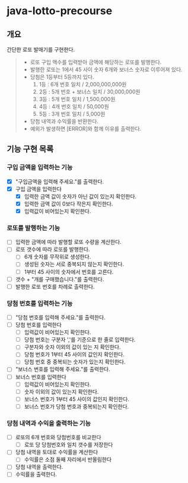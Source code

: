 # java-lotto-precourse

## 개요
간단한 로또 발매기를 구현한다.
>* 로또 구입 액수를 입력받아 금액에 해당하는 로또를 발행한다.
>* 발행한 로또는 1에서 45 사이 숫자 6개와 보너스 숫자로 이루어져 있다.
>* 당첨은 1등부터 5등까지 있다.
>   1. 1등 : 6개 번호 일치 / 2,000,000,000원
>   2. 2등 : 5개 번호 + 보너스 일치 / 30,000,000원
>   3. 3등 : 5개 번호 일치 / 1,500,000원
>   4. 4등 : 4개 번호 일치 / 50,000원
>   5. 5등 : 3개 번호 일치 / 5,000원
>* 당첨 내역과 수익률을 반환한다.
>* 예외가 발생하면 [ERROR]와 함께 이유를 출력한다.

## 기능 구현 목록

### 구입 금액을 입력하는 기능
* [x] "구입금액을 입력해 주세요."를 출력한다.
* [x] 구입 금액을 입력한다
    * [x] 입력한 금액 값이 숫자가 아닌 값이 있는지 확인한다.
    * [x] 입력한 금액 값이 0보다 작은지 확인한다.
    * [x] 입력값이 비어있는지 확인한다.

### 로또를 발행하는 기능
* [ ] 입력한 금액에 따라 발행할 로또 수량을 계산한다.
* [ ] 로또 갯수에 따라 로또를 발행한다.
  * [ ] 6개 숫자를 무작위로 생성한다.
  * [ ] 생성된 숫자는 서로 중복되지 않는지 확인한다.
  * [ ] 1부터 45 사이의 숫자에서 번호를 고른다.
* [ ] 갯수 + "개를 구매했습니다."를 출력한다.
* [ ] 발행한 로또 번호를 차례로 출력한다.

### 당첨 번호를 입력하는 기능
* [ ] "당첨 번호를 입력해 주세요."를 출력한다.
* [ ] 당첨 번호를 입력한다
  * [ ] 입력값이 비어있는지 확인한다.
  * [ ] 당첨 번호는 구분자 ','를 기준으로 한 줄로 입력한다.
  * [ ] 구분자와 숫자 이외의 값이 있는 지 확인한다.
  * [ ] 당첨 번호가 1부터 45 사이의 값인지 확인한다.
  * [ ] 당첨 번호 중 중복되는 숫자가 있는지 확인한다.
* [ ] "보너스 번호를 입력해 주세요."를 출력한다.
* [ ] 보너스 번호를 입력한다
  * [ ] 입력값이 비어있는지 확인한다.
  * [ ] 숫자 이외의 값이 있는지 확인한다.
  * [ ] 보너스 번호가 1부터 45 사이의 값인지 확인한다.
  * [ ] 보너스 번호가 당첨 번호과 중복되는지 확인한다.

### 당첨 내역과 수익을 출력하는 기능
* [ ] 로또의 6개 번호와 당첨번호를 비교한다
  * [ ] 로또 당 당첨번호와 일치 갯수를 저장한다
* [ ] 당첨 내역을 토대로 수익률을 계산한다
  * [ ] 수익률은 소점 둘째 자리에서 반올림한다
* [ ] 당첨 내역을 출력한다.
* [ ] 수익률을 출력한다.